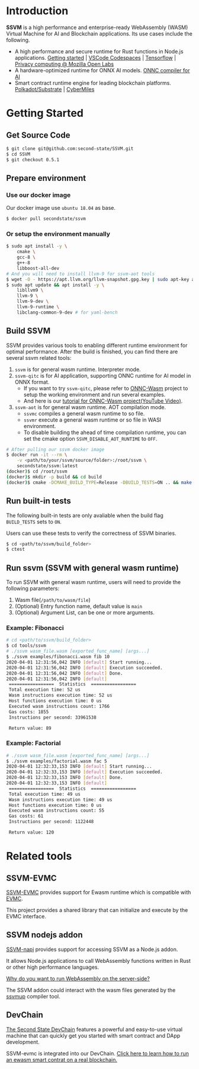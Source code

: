 # Introduction

**SSVM** is a high performance and enterprise-ready WebAssembly (WASM) Virtual Machine for AI and Blockchain applications. Its use cases include the following.

* A high performance and secure runtime for Rust functions in Node.js applications. [Getting started](https://cloud.secondstate.io/server-side-webassembly/getting-started) | [VSCode Codespaces](https://github.com/second-state/ssvm-nodejs-starter) | [Tensorflow](https://github.com/second-state/rust-wasm-ai-demo) | [Privacy computing @ Mozilla Open Labs](https://hackernoon.com/second-state-releases-scalable-privacy-service-at-mozilla-open-labs-b15u3wh7)
* A hardware-optimized runtime for ONNX AI models. [ONNC compiler for AI](https://github.com/ONNC/onnc-wasm)
* Smart contract runtime engine for leading blockchain platforms. [Polkadot/Substrate](https://github.com/second-state/substrate-ssvm-node) | [CyberMiles](https://docs.secondstate.io/devchain/getting-started/cybermiles-ewasm-testnet)


# Getting Started

## Get Source Code

```bash
$ git clone git@github.com:second-state/SSVM.git
$ cd SSVM
$ git checkout 0.5.1
```

## Prepare environment

### Use our docker image

Our docker image use `ubuntu 18.04` as base.

```bash
$ docker pull secondstate/ssvm
```

### Or setup the environment manually

```bash
$ sudo apt install -y \
	cmake \
	gcc-8 \
	g++-8
	libboost-all-dev
# And you will need to install llvm-9 for ssvm-aot tools
$ wget -O - https://apt.llvm.org/llvm-snapshot.gpg.key | sudo apt-key add -
$ sudo apt update && apt install -y \
	libllvm9 \
	llvm-9 \
	llvm-9-dev \
	llvm-9-runtime \
	libclang-common-9-dev # for yaml-bench

```

## Build SSVM

SSVM provides various tools to enabling different runtime environment for optimal performance.
After the build is finished, you can find there are several ssvm related tools:

1. `ssvm` is for general wasm runtime. Interpreter mode.
2. `ssvm-qitc` is for AI application, supporting ONNC runtime for AI model in ONNX format.
	* If you want to try `ssvm-qitc`, please refer to [ONNC-Wasm](https://github.com/ONNC/onnc-wasm) project to setup the working environment and run several examples.
	* And here is our [tutorial for ONNC-Wasm project(YouTube Video)](https://www.youtube.com/watch?v=cbiPuHMS-iQ).
3. `ssvm-aot` is for general wasm runtime. AOT compilation mode.
	* `ssvmc` compiles a general wasm runtime to so file.
	* `ssvmr` execute a general wasm runtime or so file in WASI environment.
	* To disable building the ahead of time compilation runtime, you can set the cmake option `SSVM_DISABLE_AOT_RUNTIME` to `OFF`.

```bash
# After pulling our ssvm docker image
$ docker run -it --rm \
    -v <path/to/your/ssvm/source/folder>:/root/ssvm \
    secondstate/ssvm:latest
(docker)$ cd /root/ssvm
(docker)$ mkdir -p build && cd build
(docker)$ cmake -DCMAKE_BUILD_TYPE=Release -DBUILD_TESTS=ON .. && make
```

## Run built-in tests

The following built-in tests are only avaliable when the build flag `BUILD_TESTS` sets to `ON`.

Users can use these tests to verify the correctness of SSVM binaries.

```bash
$ cd <path/to/ssvm/build_folder>
$ ctest
```

## Run ssvm (SSVM with general wasm runtime)

To run SSVM with general wasm runtime, users will need to provide the following parameters:

1. Wasm file(`/path/to/wasm/file`)
2. (Optional) Entry function name, default value is `main`
3. (Optional) Argument List, can be one or more arguments.

### Example: Fibonacci

```bash
# cd <path/to/ssvm/build_folder>
$ cd tools/ssvm
# ./ssvm wasm_file.wasm [exported_func_name] [args...]
$ ./ssvm examples/fibonacci.wasm fib 10
2020-04-01 12:31:56,042 INFO [default] Start running...
2020-04-01 12:31:56,042 INFO [default] Execution succeeded.
2020-04-01 12:31:56,042 INFO [default] Done.
2020-04-01 12:31:56,042 INFO [default]
 =================  Statistics  =================
 Total execution time: 52 us
 Wasm instructions execution time: 52 us
 Host functions execution time: 0 us
 Executed wasm instructions count: 1766
 Gas costs: 1855
 Instructions per second: 33961538

 Return value: 89
```

### Example: Factorial

```bash
# ./ssvm wasm_file.wasm [exported_func_name] [args...]
$ ./ssvm examples/factorial.wasm fac 5
2020-04-01 12:32:33,153 INFO [default] Start running...
2020-04-01 12:32:33,153 INFO [default] Execution succeeded.
2020-04-01 12:32:33,153 INFO [default] Done.
2020-04-01 12:32:33,153 INFO [default]
 =================  Statistics  =================
 Total execution time: 49 us
 Wasm instructions execution time: 49 us
 Host functions execution time: 0 us
 Executed wasm instructions count: 55
 Gas costs: 61
 Instructions per second: 1122448

 Return value: 120
```

# Related tools

## SSVM-EVMC

[SSVM-EVMC](https://github.com/second-state/ssvm-napi) provides support for Ewasm runtime which is compatible with [EVMC](https://github.com/ethereum/evmc).

This project provides a shared library that can initialize and execute by the EVMC interface.

## SSVM nodejs addon

[SSVM-napi](https://github.com/second-state/SSVM-napi) provides support for accessing SSVM as a Node.js addon.

It allows Node.js applications to call WebAssembly functions written in Rust or other high performance languages.

[Why do you want to run WebAssembly on the server-side?](https://cloud.secondstate.io/server-side-webassembly/why?utm_source=github&utm_medium=documents&utm_campaign=Github-ssvm-readme)

The SSVM addon could interact with the wasm files generated by the [ssvmup](https://github.com/second-state/ssvmup) compiler tool.

## DevChain

[The Second State DevChain](https://github.com/second-state/devchain) features a powerful and easy-to-use virtual machine that can quickly get you started with smart contract and DApp development.

SSVM-evmc is integrated into our DevChain. [Click here to learn how to run an ewasm smart contrat on a real blockchain.](https://docs.secondstate.io/devchain/getting-started/run-an-ewasm-smart-contract?utm_source=github&utm_medium=documents&utm_campaign=Github-ssvm-readme)
